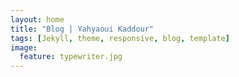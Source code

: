 ```yaml
---
layout: home
title: "Blog | Yahyaoui Kaddour"
tags: [Jekyll, theme, responsive, blog, template]
image:
  feature: typewriter.jpg
---
```

